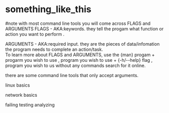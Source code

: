 # something_like_this

#note
with most command line tools you will come across FLAGS and ARGUMENTS
FLAGS - AKA:keywords.
    they tell the progam what function or action you want to perform .
    
ARGUMENTS - AKA:required input.
  they are the pieces of data/infomation the program needs to complete an action/task.   
To learn more about FLAGS and ARGUMENTS, use the {man} progam + progarm you wish to use , program you wish to use + {-h/--help} flag , program you wish to us without any commands search for it online.

there are some command line tools that only accept arguments.

linux basics

network basics

failing 
testing 
analyzing

